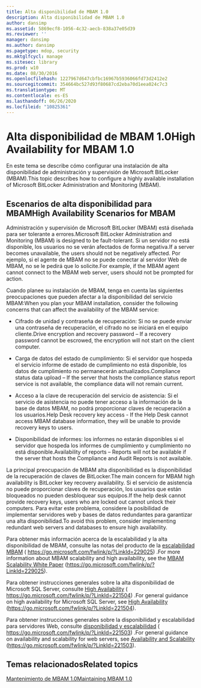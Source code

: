 ```yaml
---
title: Alta disponibilidad de MBAM 1.0
description: Alta disponibilidad de MBAM 1.0
author: dansimp
ms.assetid: 5869ecf8-1056-4c32-aecb-838a37e05d39
ms.reviewer: ''
manager: dansimp
ms.author: dansimp
ms.pagetype: mdop, security
ms.mktglfcycl: manage
ms.sitesec: library
ms.prod: w10
ms.date: 08/30/2016
ms.openlocfilehash: 1227967d647cbfbc16967b5936066fd73d2412e2
ms.sourcegitcommit: 354664bc527d93f80687cd2eba70d1eea024c7c3
ms.translationtype: MT
ms.contentlocale: es-ES
ms.lasthandoff: 06/26/2020
ms.locfileid: "10825361"
---
```

# <span data-ttu-id="1d1ea-103">Alta disponibilidad de MBAM 1.0</span><span class="sxs-lookup"><span data-stu-id="1d1ea-103">High Availability for MBAM 1.0</span></span>


<span data-ttu-id="1d1ea-104">En este tema se describe cómo configurar una instalación de alta disponibilidad de administración y supervisión de Microsoft BitLocker (MBAM).</span><span class="sxs-lookup"><span data-stu-id="1d1ea-104">This topic describes how to configure a highly available installation of Microsoft BitLocker Administration and Monitoring (MBAM).</span></span>

## <span data-ttu-id="1d1ea-105">Escenarios de alta disponibilidad para MBAM</span><span class="sxs-lookup"><span data-stu-id="1d1ea-105">High Availability Scenarios for MBAM</span></span>


<span data-ttu-id="1d1ea-106">Administración y supervisión de Microsoft BitLocker (MBAM) está diseñada para ser tolerante a errores.</span><span class="sxs-lookup"><span data-stu-id="1d1ea-106">Microsoft BitLocker Administration and Monitoring (MBAM) is designed to be fault-tolerant.</span></span> <span data-ttu-id="1d1ea-107">Si un servidor no está disponible, los usuarios no se verán afectados de forma negativa.</span><span class="sxs-lookup"><span data-stu-id="1d1ea-107">If a server becomes unavailable, the users should not be negatively affected.</span></span> <span data-ttu-id="1d1ea-108">Por ejemplo, si el agente de MBAM no se puede conectar al servidor Web de MBAM, no se le pedirá que lo solicite.</span><span class="sxs-lookup"><span data-stu-id="1d1ea-108">For example, if the MBAM agent cannot connect to the MBAM web server, users should not be prompted for action.</span></span>

<span data-ttu-id="1d1ea-109">Cuando planee su instalación de MBAM, tenga en cuenta las siguientes preocupaciones que pueden afectar a la disponibilidad del servicio MBAM:</span><span class="sxs-lookup"><span data-stu-id="1d1ea-109">When you plan your MBAM installation, consider the following concerns that can affect the availability of the MBAM service:</span></span>

-   <span data-ttu-id="1d1ea-110">Cifrado de unidad y contraseña de recuperación: Si no se puede enviar una contraseña de recuperación, el cifrado no se iniciará en el equipo cliente.</span><span class="sxs-lookup"><span data-stu-id="1d1ea-110">Drive encryption and recovery password – If a recovery password cannot be escrowed, the encryption will not start on the client computer.</span></span>

-   <span data-ttu-id="1d1ea-111">Carga de datos del estado de cumplimiento: Si el servidor que hospeda el servicio informe de estado de cumplimiento no está disponible, los datos de cumplimiento no permanecerán actualizados.</span><span class="sxs-lookup"><span data-stu-id="1d1ea-111">Compliance status data upload – If the server that hosts the compliance status report service is not available, the compliance data will not remain current.</span></span>

-   <span data-ttu-id="1d1ea-112">Acceso a la clave de recuperación del servicio de asistencia: Si el servicio de asistencia no puede tener acceso a la información de la base de datos MBAM, no podrá proporcionar claves de recuperación a los usuarios.</span><span class="sxs-lookup"><span data-stu-id="1d1ea-112">Help Desk recovery key access - If the Help Desk cannot access MBAM database information, they will be unable to provide recovery keys to users.</span></span>

-   <span data-ttu-id="1d1ea-113">Disponibilidad de informes: los informes no estarán disponibles si el servidor que hospeda los informes de cumplimiento y cumplimiento no está disponible.</span><span class="sxs-lookup"><span data-stu-id="1d1ea-113">Availability of reports – Reports will not be available if the server that hosts the Compliance and Audit Reports is not available.</span></span>

<span data-ttu-id="1d1ea-114">La principal preocupación de MBAM alta disponibilidad es la disponibilidad de la recuperación de claves de BitLocker.</span><span class="sxs-lookup"><span data-stu-id="1d1ea-114">The main concern for MBAM high availability is BitLocker key recovery availability.</span></span> <span data-ttu-id="1d1ea-115">Si el servicio de asistencia no puede proporcionar claves de recuperación, los usuarios que están bloqueados no pueden desbloquear sus equipos.</span><span class="sxs-lookup"><span data-stu-id="1d1ea-115">If the help desk cannot provide recovery keys, users who are locked out cannot unlock their computers.</span></span> <span data-ttu-id="1d1ea-116">Para evitar este problema, considere la posibilidad de implementar servidores web y bases de datos redundantes para garantizar una alta disponibilidad.</span><span class="sxs-lookup"><span data-stu-id="1d1ea-116">To avoid this problem, consider implementing redundant web servers and databases to ensure high availability.</span></span>

<span data-ttu-id="1d1ea-117">Para obtener más información acerca de la escalabilidad y la alta disponibilidad de MBAM, consulte las notas del producto de la [escalabilidad MBAM](https://go.microsoft.com/fwlink/p/?LinkId=229025) ( https://go.microsoft.com/fwlink/p/?LinkId=229025) .</span><span class="sxs-lookup"><span data-stu-id="1d1ea-117">For more information about MBAM scalability and high availability, see the [MBAM Scalability White Paper](https://go.microsoft.com/fwlink/p/?LinkId=229025) (https://go.microsoft.com/fwlink/p/?LinkId=229025).</span></span>

<span data-ttu-id="1d1ea-118">Para obtener instrucciones generales sobre la alta disponibilidad de Microsoft SQL Server, consulte [High Availability](https://go.microsoft.com/fwlink/p/?LinkId=221504) ( https://go.microsoft.com/fwlink/p/?LinkId=221504) .</span><span class="sxs-lookup"><span data-stu-id="1d1ea-118">For general guidance on high availability for Microsoft SQL Server, see [High Availability](https://go.microsoft.com/fwlink/p/?LinkId=221504) (https://go.microsoft.com/fwlink/p/?LinkId=221504).</span></span>

<span data-ttu-id="1d1ea-119">Para obtener instrucciones generales sobre la disponibilidad y escalabilidad para servidores Web, consulte [disponibilidad y escalabilidad](https://go.microsoft.com/fwlink/p/?LinkId=221503) ( https://go.microsoft.com/fwlink/p/?LinkId=221503) .</span><span class="sxs-lookup"><span data-stu-id="1d1ea-119">For general guidance on availability and scalability for web servers, see [Availability and Scalability](https://go.microsoft.com/fwlink/p/?LinkId=221503) (https://go.microsoft.com/fwlink/p/?LinkId=221503).</span></span>

## <span data-ttu-id="1d1ea-120">Temas relacionados</span><span class="sxs-lookup"><span data-stu-id="1d1ea-120">Related topics</span></span>


[<span data-ttu-id="1d1ea-121">Mantenimiento de MBAM 1.0</span><span class="sxs-lookup"><span data-stu-id="1d1ea-121">Maintaining MBAM 1.0</span></span>](maintaining-mbam-10.md)

 

 





